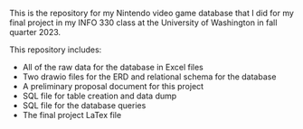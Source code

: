 This is the repository for my Nintendo video game database that I did for my final project in my INFO 330 class at the University of Washington in fall quarter 2023.

This repository includes:
- All of the raw data for the database in Excel files
- Two drawio files for the ERD and relational schema for the database
- A preliminary proposal document for this project
- SQL file for table creation and data dump
- SQL file for the database queries
- The final project LaTex file
